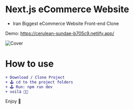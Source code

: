 # Next.js eCommerce Website

+ Iran Biggest eCommerce Website Front-end Clone

Demo: https://cerulean-sundae-b705c9.netlify.app/

![Cover](https://raw.githubusercontent.com/mojtabamoradli/Next-Digikala/main/cover.png)


# How to use
```diff
+ Download / Clone Project
+ 🕹 cd to the project folders
+ 🕹 Run: npm run dev
+ voilà 🤌🏼
```

Enjoy 🚀
